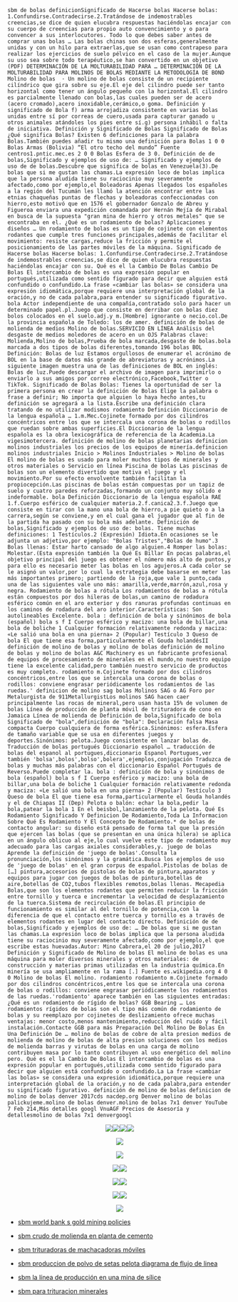 
```
sbm de bolas definicionSignificado de Hacerse bolas Hacerse bolas: 1.Confundirse.Contradecirse.2.Tratándose de indemostrables creencias,se dice de quien elucubra respuestas haciéndolas encajar con su cuerpo de creencias para propio auto convencimiento y o para convencer a sus interlocutores. Todo lo que debes saber antes de comprar unas bolas … Las bolas chinas son dos esferas,generalmente unidas y con un hilo para extraerlas,que se usan como contrapeso para realizar los ejercicios de suelo pélvico en el caso de la mujer.Aunque su uso sea sobre todo terapéutico,se han convertido en un objetivo (PDF) DETERMINACIÓN DE LA MOLTURABILIDAD PARA … DETERMINACIÓN DE LA MOLTURABILIDAD PARA MOLINOS DE BOLAS MEDIANTE LA METODOLOGÍA DE BOND Molino de bolas  · Un molino de bolas consiste de un recipiente cilíndrico que gira sobre su eje.El eje del cilindro puede ser tanto horizontal como tener un ángulo pequeño con la horizontal.El cilindro es parcialmente llenado con bolas,las cuales pueden ser de acero (acero cromado),acero inoxidable,cerámico,o goma. Definición y significado de Bola f) arma arrojadiza consistente en varias bolas unidas entre sí por correas de cuero,usada para capturar ganado u otros animales atándoles los pies entre sí.g) persona inhábil o falta de iniciativa. Definición y Significado de Bolas Significado de Bolas ¿Qué significa Bolas? Existen 6 definiciones para la palabra Bolas.También puedes añadir tu mismo una definición para Bolas 1 0 0 Bolas Armas (Bolivia) “El otro techo del mundo” Fuente centros1.pntic.mec.es 2 0 0 Bolas Esfera de 3 0. Definición de de bolas,Significado y ejemplos de uso de: … Significado y ejemplos de uso de de bolas.Descubre que significa de bolas en Venezuela(3).De bolas que si me gustan las chamas.La expresión loco de bolas implica que la persona aludida tiene su raciocinio muy severamente afectado,como por ejemplo,el Boleadoras Apenas llegados los españoles a la región del Tucumán les llamó la atención encontrar entre las etnias chaqueñas puntas de flechas y boleadoras confeccionadas con hierro,esto motivó que en 1576 el gobernador Gonzalo de Abreu y Figueroa enviara una expedición comandada por Hernán Mejía de Mirabal en busca de la supuesta "gran mina de hierro y otros metales" que se encontraba en el. ¿Qué es un rodamiento de bolas? Aplicaciones y diseños … Un rodamiento de bolas es un tipo de cojinete con elementos rodantes que cumple tres funciones principales,además de facilitar el movimiento: resiste cargas,reduce la fricción y permite el posicionamiento de las partes móviles de la máquina. Significado de Hacerse bolas Hacerse bolas: 1.Confundirse.Contradecirse.2.Tratándose de indemostrables creencias,se dice de quien elucubra respuestas haciéndolas encajar con su. Qué es el la Cambio De Bolas Cambio De Bolas El intercambio de bolas es una expresión popular en portugués,utilizada como sentido figurado para decir que alguien está confundido o confundido.La frase «cambiar las bolas» se considera una expresión idiomática,porque requiere una interpretación global de la oración,y no de cada palabra,para entender su significado figurativo. bola Actor independiente de una compañía,contratado solo para hacer un determinado papel.pl.Juego que consiste en derribar con bolas diez bolos colocados en el suelo.adj.y m.[Hombre] ignorante o necio.col.De la provincia española de Toledo: los de amer. definición de bolas de molienda de medios Molino de bolas.SERVICIO EN LÍNEA Análisis del desgaste de medios moledores de acero en un OJS Palabras clave: Molienda,Molino de bolas,Prueba de bola marcada,desgaste de bolas.bola marcada a dos tipos de bolas diferentes,tomando 196 bolas BOL Definición: Bolas de luz Estamos orgullosos de enumerar el acrónimo de BOL en la base de datos más grande de abreviaturas y acrónimos.La siguiente imagen muestra una de las definiciones de BOL en inglés: Bolas de luz.Puede descargar el archivo de imagen para imprimirlo o enviarlo a sus amigos por correo electrónico,Facebook,Twitter o TikTok. Significado de Bolas Bolas: Tienes la oportunidad de ser la primera persona en crear la definición de Bolas Elige la palabra o frase a definir; No importa que alguien lo haya hecho antes,tu definición se agregará a la lista.Escribe una definición clara tratando de no utilizar modismos rodamiento Definición Diccionario de la lengua española … 1.m.Mec.Cojinete formado por dos cilindros concéntricos entre los que se intercala una corona de bolas o rodillos que ruedan sobre ambas superficies.El Diccionario de la lengua española es la obra lexicográfica de referencia de la Academia.La vigesimotercera. definición de molino de bolas planetarias definicion molinos industriales los precios de los equipos de minería.definicion molinos industriales Inicio > Molinos Industriales > Molino de bolas El molino de bolas es usado para moler muchos tipos de minerales y otros materiales o Servicio en línea Piscina de bolas Las piscinas de bolas son un elemento divertido que motiva el juego y el movimiento.Por su efecto envolvente también facilitan la propiocepción.Las piscinas de bolas están compuestas por un tapiz de suelo y cuatro paredes reforzadas,formando un conjunto muy sólido e indeformable. bola Definición Diccionario de la lengua española RAE 1.f.Cuerpo esférico de cualquier materia.2.f.canica2.3.f.Juego que consiste en tirar con la mano una bola de hierro,a pie quieto o a la carrera,según se conviene,y en el cual gana el jugador que al fin de la partida ha pasado con su bola más adelante. Definición de bolas,Significado y ejemplos de uso de: bolas. Tiene muchas definiciones: 1 Testículos.2 (Expresión) Idiota.En ocasiones se le adjunta un adjetivo,por ejemplo: "Bolas Tristes","Bolas de humo".3 Bolas llenas: Estar harto cansado de algo alguien.4 Romper las bolas: Molestar.(Esta expresión también la Qué Es Billar En pocas palabras,el objetivo principal del juego es obtener el número más alto de puntos,y para ello es necesario meter las bolas en los agujeros.A cada color se le asignó un valor,por lo cual la estrategia debe basarse en meter las más importantes primero; partiendo de la roja,que vale 1 punto,cada una de las siguientes vale uno más: amarilla,verde,marrón,azul,rosa y negra. Rodamiento de bolas a rótula Los rodamientos de bolas a rótula están compuestos por dos hileras de bolas,un camino de rodadura esférico común en el aro exterior y dos ranuras profundas continuas en los caminos de rodadura del aro interior.Características: Son autolineables Excelente. bola : definición de bola y sinónimos de bola (español) bola s f I Cuerpo esférico y macizo: una bola de billar,una bola de boliche 1 Cualquier formación relativamente redonda y maciza: «Le salió una bola en una pierna» 2 (Popular) Testículo 3 Queso de bola El que tiene esa forma,particularmente el Gouda holandésII definición de molino de bolas y molino de bolas definición de molino de bolas y molino de bolas A&C Machinery es un fabricante profesional de equipos de procesamiento de minerales en el mundo,no nuestro equipo tiene la excelente calidad,pero también nuestro servicio de productos es muy completo. rodamiento m.Cojinete formado por dos cilindros concéntricos,entre los que se intercala una corona de bolas o rodillos: conviene engrasar periódicamente los rodamientos de las ruedas.' definicion de molino sag bolas Molinos SAG o AG Foro por Metalurgista de 911MetallurgistLos molinos SAG hacen caer principalmente las rocas de mineral,pero usan hasta 15% de volumen de bolas Línea de producción de planta móvil de trituradora de cono en Jamaica Línea de molienda de Definición de bola,Significado de bola Significado de "bola",definición de "bola": Declaración falsa Masa compacta Cuerpo cualquiera de forma esférica.Sinónimos: esfera.Esfera de tamaño variable que se usa en diferentes juegos y deportes.Sinónimos: pelota.Juego consistente en lanzar bolas de. Traducción de bolas portugués Diccionario español … traducción de bolas del espanol al portugues,diccionario Espanol Portugues,ver también 'bolsa',bolos',bolso',bolera',ejemplos,conjugación Traduzca de bolas y muchas más palabras con el diccionario Español Portugués de Reverso.Puede completar la. bola : definición de bola y sinónimos de bola (español) bola s f I Cuerpo esférico y macizo: una bola de billar,una bola de boliche 1 Cualquier formación relativamente redonda y maciza: «Le salió una bola en una pierna» 2 (Popular) Testículo 3 Queso de bola El que tiene esa forma,particularmente el Gouda holandés y el de Chiapas II (Dep) Pelota o balón: echar la bola,pedir la bola,patear la bola 1 En el beisbol,lanzamiento de la pelota. Qué Es Rodamiento Significado Y Definicion De Rodamiento,Toda La Informacion Sobre Qué Es Rodamiento Y El Concepto De Rodamiento.* de bolas de contacto angular: su diseño está pensado de forma tal que la presión que ejercen las bolas (que se presentan en una única hilera) se aplica en un ángulo oblicuo al eje,lo cual vuelve este tipo de rodamiento muy adecuado para las cargas axiales considerables,y. juego de bolas Aprende la definición de 'juego de bolas'.Consulta la pronunciación,los sinónimos y la gramática.Busca los ejemplos de uso de 'juego de bolas' en el gran corpus de español.Pistolas de bolas de […] pintura,accesorios de pistolas de bolas de pintura,aparatos y equipos para jugar con juegos de bolas de pintura,botellas de aire,botellas de CO2,tubos flexibles remotos,bolas llenas. Mecapedia Bolas,que son los elementos rodantes que permiten reducir la fricción entre tornillo y tuerca e incrementar la velocidad de desplazamiento de la tuerca.Sistema de recirculación de bolas.El principio de funcionamiento es similar al del tornillo de potencia,con la diferencia de que el contacto entre tuerca y tornillo es a través de elementos rodantes en lugar del contacto directo. Definición de de bolas,Significado y ejemplos de uso de: … De bolas que si me gustan las chamas.La expresión loco de bolas implica que la persona aludida tiene su raciocinio muy severamente afectado,como por ejemplo,el que escribe estas huevadas.Autor: Mino Cabrera,el 20 de julio,2017 Definición y Significado de Molino de bolas El molino de bolas es una máquina para moler diversos minerales y otros materiales: de construcción y materias primas utilizadas en la industria química.En minería se usa ampliamente en la rama [.] Fuente es.wikipedia.org 4 0 0 Molino de bolas El molino. rodamiento rodamiento m.Cojinete formado por dos cilindros concéntricos,entre los que se intercala una corona de bolas o rodillos: conviene engrasar periódicamente los rodamientos de las ruedas.'rodamiento' aparece también en las siguientes entradas: ¿Qué es un rodamiento de rígido de bolas? GGB Bearing … Los rodamientos rígidos de bolas son el tipo más común de rodamiento de bolas y su reemplazo por cojinetes de deslizamiento ofrece muchas ventajas: menor costo,menos mantenimiento,reducción del ruido y fácil instalación.Contacte GGB para más Preparación Del Molino De Bolas En Una Definición De … molino de bolas de cobre de alta presion medios de molienda de molino de bolas de alta presion soluciones con los medios de molienda barras y virutas de bolas en una carga de molino contribuyen masa por lo tanto contribuyen al uso energético del molino pero. Qué es el la Cambio De Bolas El intercambio de bolas es una expresión popular en portugués,utilizada como sentido figurado para decir que alguien está confundido o confundido.La La frase «cambiar las bolas» se considera una expresión idiomática,porque requiere una interpretación global de la oración,y no de cada palabra,para entender su significado figurativo. definición de molino de bolas definicion de molino de bolas denver 2017cds nacdep.org Denver molino de bolas palickujeme.molino de bolas denver.molino de bolas 7x1 denver YouTube 7 Feb 214,Más detalles googl VnuAGF Precios de Asesoría y detallesmolino de bolas 7x1 denvergoogl 
```

<div align="center">

<a href="https://es-mill.shibang-china.com/github&k=sbm+de+bolas+definicion"><img src="https://static.shibang-china.com/es/mill/index.jpg"></a><a href="https://es-mill.shibang-china.com/materials.htmlgithub&k=sbm+de+bolas+definicion"><img src="https://static.shibang-china.com/es/mill/materials.jpg"></a><a href="https://es-mill.shibang-china.com/about.htmlgithub&k=sbm+de+bolas+definicion"><img src="https://static.shibang-china.com/es/mill/about.jpg"></a><a href="https://es-mill.shibang-china.com/contact.htmlgithub&k=sbm+de+bolas+definicion"><img src="https://static.shibang-china.com/es/mill/contact.jpg"></a>

<a href="https://es-mill.shibang-china.com/github&k=sbm+de+bolas+definicion"><img src="https://static.shibang-china.com/es/mill/banner.jpg"></a>

<a href="https://swt.shibang-china.com/github&k=sbm+de+bolas+definicion"><img src="https://static.shibang-china.com/es/mill/chat.jpg"></a>

<a href="https://es-mill.shibang-china.com/products/vertical-roller-mill.htmlgithub&k=sbm+de+bolas+definicion"><img src="https://static.shibang-china.com/es/mill/vertical.jpg"></a><a href="https://es-mill.shibang-china.com/products/raymond-mill.htmlgithub&k=sbm+de+bolas+definicion"><img src="https://static.shibang-china.com/es/mill/raymond.jpg"></a>

<a href="https://es-mill.shibang-china.com/products/ultrafine-grinding-mill.htmlgithub&k=sbm+de+bolas+definicion"><img src="https://static.shibang-china.com/es/mill/ultrafine.jpg"></a><a href="https://es-mill.shibang-china.com/products/trapezium-grinding-mill.htmlgithub&k=sbm+de+bolas+definicion"><img src="https://static.shibang-china.com/es/mill/trapezium.jpg"></a>

<a href="https://es-mill.shibang-china.com/products/ball-mill.htmlgithub&k=sbm+de+bolas+definicion"><img src="https://static.shibang-china.com/es/mill/ball.jpg"></a><a href="https://es-mill.shibang-china.com/products/hammer-mill.htmlgithub&k=sbm+de+bolas+definicion"><img src="https://static.shibang-china.com/es/mill/hammer.jpg"></a>

<a href="https://swt.shibang-china.com/github&k=sbm+de+bolas+definicion"><img src="https://static.shibang-china.com/es/mill/case.jpg"></a>

</div>


* [sbm world bank s gold mining policies](sbm%20world%20bank%20s%20gold%20mining%20policies.md)

* [sbm crudo de molienda en planta de cemento](sbm%20crudo%20de%20molienda%20en%20planta%20de%20cemento.md)

* [sbm trituradoras de machacadoras móviles](sbm%20trituradoras%20de%20machacadoras%20m%C3%B3viles.md)

* [sbm produccion de polvo de setas pelota diagrama de flujo de linea](sbm%20produccion%20de%20polvo%20de%20setas%20pelota%20diagrama%20de%20flujo%20de%20linea.md)

* [sbm la línea de producción en una mina de sílice](sbm%20la%20l%C3%ADnea%20de%20producci%C3%B3n%20en%20una%20mina%20de%20s%C3%ADlice.md)

* [sbm para trituracion minerales](sbm%20para%20trituracion%20minerales.md)